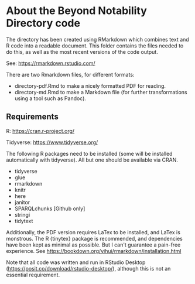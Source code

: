 # About the Beyond Notability Directory code

The directory has been created using RMarkdown which combines text and R code into a readable document. 
This folder contains the files needed to do this, as well as the most recent versions of the code output.

See: https://rmarkdown.rstudio.com/

There are two Rmarkdown files, for different formats:

- directory-pdf.Rmd to make a nicely formatted PDF for reading.
- directory-md.Rmd to make a Markdown file (for further transformations using a tool such as Pandoc).


## Requirements

R: https://cran.r-project.org/

Tidyverse: https://www.tidyverse.org/

The following R packages need to be installed (some will be installed automatically with tidyverse). 
All but one should be available via CRAN.

- tidyverse
- glue
- rmarkdown				
- knitr				
- here				
- janitor				
- SPARQLchunks [Github only]		
- stringi				
- tidytext		


Additionally, the PDF version requires LaTex to be installed, and LaTex is monstrous. 
The R {tinytex} package is recommended, and dependencies have been kept as minimal as possible.
But I can't guarantee a pain-free experience. See https://bookdown.org/yihui/rmarkdown/installation.html


Note that all code was written and run in RStudio Desktop (https://posit.co/download/rstudio-desktop/), 
although this is not an essential requirement.

